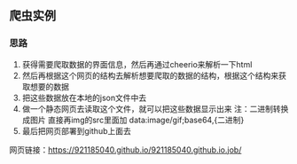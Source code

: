 ## 爬虫实例

### 思路
1. 获得需要爬取数据的界面信息，然后再通过cheerio来解析一下html
2. 然后再根据这个网页的结构去解析想要爬取的数据的结构，根据这个结构来获取想要的数据
3. 把这些数据放在本地的json文件中去
4. 做一个静态网页去读取这个文件，就可以把这些数据显示出来
注：二进制转换成图片  直接再img的src里面加 data:image/gif;base64,{二进制}
5. 最后把网页部署到github上面去


网页链接：https://921185040.github.io/921185040.github.io.job/

